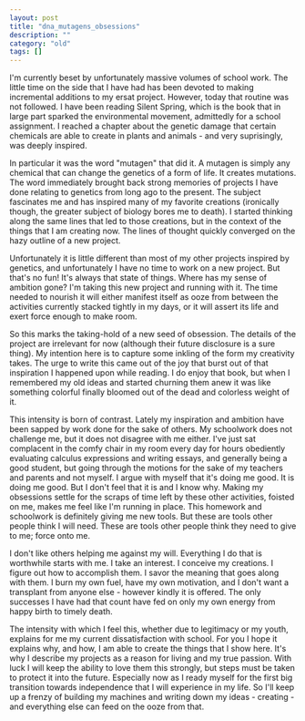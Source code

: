 ```yaml
---
layout: post
title: "dna_mutagens_obsessions"
description: ""
category: "old"
tags: []
---
```



I'm currently beset by unfortunately massive volumes of school work. The little time on the side that I have had has been devoted to making incremental additions to my ersat project. However, today that routine was not followed. I have been reading Silent Spring, which is the book that in large part sparked the environmental movement, admittedly for a school assignment. I reached a chapter about the genetic damage that certain chemicals are able to create in plants and animals - and very suprisingly, was deeply inspired.

<!--more-->

In particular it was the word "mutagen" that did it. A mutagen is simply any chemical that can change the genetics of a form of life. It creates mutations. The word immediately brought back strong memories of projects I have done relating to genetics from long ago to the present. The subject fascinates me and has inspired many of my favorite creations (ironically though, the greater subject of biology bores me to death). I started thinking along the same lines that led to those creations, but in the context of the things that I am creating now. The lines of thought quickly converged on the hazy outline of a new project.

Unfortunately it is little different than most of my other projects inspired by genetics, and unfortunately I have no time to work on a new project. But that's no fun! It's always that state of things. Where has my sense of ambition gone? I'm taking this new project and running with it. The time needed to nourish it will either manifest itself as ooze from between the activities currently stacked tightly in my days, or it will assert its life and exert force enough to make room.

So this marks the taking-hold of a new seed of obsession. The details of the project are irrelevant for now (although their future disclosure is a sure thing). My intention here is to capture some inkling of the form my creativity takes. The urge to write this came out of the joy that burst out of that inspiration I happened upon while reading. I do enjoy that book, but when I remembered my old ideas and started churning them anew it was like something colorful finally bloomed out of the dead and colorless weight of it.

This intensity is born of contrast. Lately my inspiration and ambition have been sapped by work done for the sake of others. My schoolwork does not challenge me, but it does not disagree with me either. I've just sat complacent in the comfy chair in my room every day for hours obediently evaluating calculus expressions and writing essays, and generally being a good student, but going through the motions for the sake of my teachers and parents and not myself. I argue with myself that it's doing me good. It is doing me good. But I don't feel that it is and I know why. Making my obsessions settle for the scraps of time left by these other activities, foisted on me, makes me feel like I'm running in place. This homework and schoolwork is definitely giving me new tools. But these are tools other people think I will need. These are tools other people think they need to give to me; force onto me.

I don't like others helping me against my will. Everything I do that is worthwhile starts with me. I take an interest. I conceive my creations. I figure out how to accomplish them. I savor the meaning that goes along with them. I burn my own fuel, have my own motivation, and I don't want a transplant from anyone else - however kindly it is offered. The only successes I have had that count have fed on only my own energy from happy birth to timely death.

The intensity with which I feel this, whether due to legitimacy or my youth, explains for me my current dissatisfaction with school. For you I hope it explains why, and how, I am able to create the things that I show here. It's why I describe my projects as a reason for living and my true passion. With luck I will keep the ability to love them this strongly, but steps must be taken to protect it into the future. Especially now as I ready myself for the first big transition towards independence that I will experience in my life. So I'll keep up a frenzy of building my machines and writing down my ideas - creating - and everything else can feed on the ooze from that.
